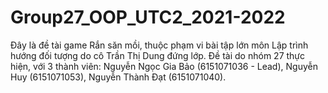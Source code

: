 # Group27_OOP_UTC2_2021-2022
Đây là đề tài game Rắn săn mồi, thuộc phạm vi bài tập lớn môn Lập trình hướng đối tượng do cô Trần Thị Dung đứng lớp.
Đề tài do nhóm 27 thực hiện, với 3 thành viên: Nguyễn Ngọc Gia Bảo (6151071036 - Lead), Nguyễn Huy (6151071053), Nguyễn Thành Đạt (6151071040).
